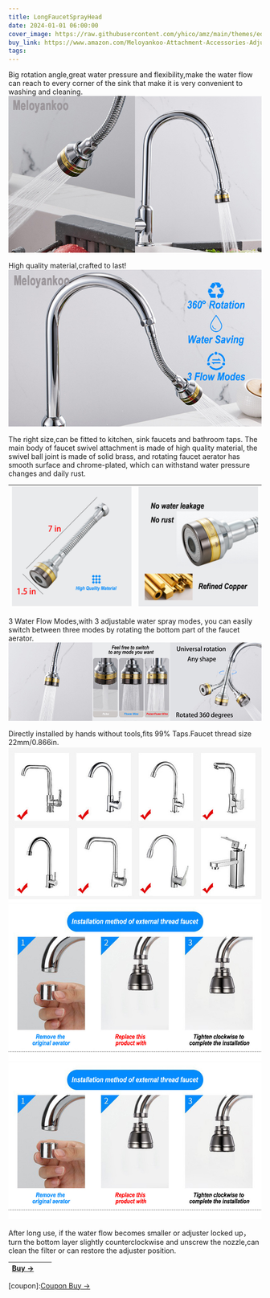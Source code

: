 ```yaml
---
title: LongFaucetSprayHead
date: 2024-01-01 06:00:00
cover_image: https://raw.githubusercontent.com/yhico/amz/main/themes/edinburgh/source/images/LongFaucetSprayHead/LongFaucetSprayHead.jpg
buy_link: https://www.amazon.com/Meloyankoo-Attachment-Accessories-Adjustable-Anti-Splash/dp/B0CHWMQYMP
tags:
---
```


Big rotation angle,great water pressure and flexibility,make the water flow can reach to every corner of the sink that make it is very convenient to washing and cleaning.
![avatar][p1]

High quality material,crafted to last!
![avatar][p2]

The right size,can be fitted to kitchen, sink faucets and bathroom taps.
The main body of faucet swivel attachment is made of high quality material, the swivel ball joint is made of solid brass, and rotating faucet aerator has smooth surface and chrome-plated, which can withstand water pressure changes and daily rust.

|  ![avatar][p3] | ![avatar][p4] | 
|  :----  | ----  |

3 Water Flow Modes,with 3 adjustable water spray modes, you can easily switch between three modes by rotating the bottom part of the faucet aerator.
![avatar][p5]

Directly installed by hands without tools,fits 99% Taps.Faucet thread size 22mm/0.866in.
![avatar][p6]
![avatar][p7]
![avatar][p7]

After long use, if the water flow becomes smaller or adjuster locked up，turn the bottom layer slightly counterclockwise and unscrew the nozzle,can clean the filter or can restore the adjuster position.

| <a class="buy" href="https://www.amazon.com/Meloyankoo-Attachment-Accessories-Adjustable-Anti-Splash/dp/B0CHWMQYMP" target="_blank"><span>Buy &#8594;</span></a>| | |
|  :----  | :----:  | ----:  |

[p1]:https://raw.githubusercontent.com/yhico/amz/main/themes/edinburgh/source/images/LongFaucetSprayHead/p1.jpg
[p2]:https://raw.githubusercontent.com/yhico/amz/main/themes/edinburgh/source/images/LongFaucetSprayHead/p2.jpg
[p3]:https://raw.githubusercontent.com/yhico/amz/main/themes/edinburgh/source/images/LongFaucetSprayHead/p3.jpg
[p4]:https://raw.githubusercontent.com/yhico/amz/main/themes/edinburgh/source/images/LongFaucetSprayHead/p4.jpg
[p5]:https://raw.githubusercontent.com/yhico/amz/main/themes/edinburgh/source/images/LongFaucetSprayHead/p5.jpg
[p6]:https://raw.githubusercontent.com/yhico/amz/main/themes/edinburgh/source/images/LongFaucetSprayHead/p6.jpg
[p7]:https://raw.githubusercontent.com/yhico/amz/main/themes/edinburgh/source/images/LongFaucetSprayHead/p7.jpg
[coupon]:<a class="buy" href="https://www.amazon.com/promotion/psp/A310KKEUM8UJ9H" target="_blank"><span>Coupon Buy &#8594;</span></a> 
